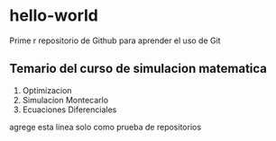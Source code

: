 # hello-world
Prime r repositorio de Github para aprender el uso de Git


## Temario del curso de simulacion matematica

1. Optimizacion
2. Simulacion Montecarlo
3. Ecuaciones Diferenciales

agrege esta linea solo como prueba de repositorios
